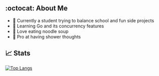 ## :octocat: About Me

- 🔭 Currently a student trying to balance school and fun side projects
- 🤔 Learning Go and its concurrency features
- 🍜 Love eating noodle soup
- 🛀 Pro at having shower thoughts

<!--
**DennisPing/DennisPing** is a ✨ _special_ ✨ repository because its `README.md` (this file) appears on your GitHub profile.

Here are some ideas to get you started:

- 🔭 I’m currently working on ...
- 🌱 I’m currently learning ...
- 👯 I’m looking to collaborate on ...
- 🤔 I’m looking for help with ...
- 💬 Ask me about ...
- 📫 How to reach me: ...
- 😄 Pronouns: ...
- ⚡ Fun fact: ...
-->

## 📈 Stats

[![Top Langs](https://github-readme-stats.vercel.app/api/top-langs/?username=dennisping&theme=nord&langs_count=3)](https://github.com/anuraghazra/github-readme-stats)
